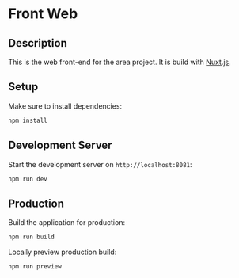 # Front Web

## Description

This is the web front-end for the area project. It is build with [Nuxt.js](https://nuxtjs.org/).

## Setup

Make sure to install dependencies:

```bash
npm install
```

## Development Server

Start the development server on `http://localhost:8081`:

```bash
npm run dev
```

## Production

Build the application for production:

```bash
npm run build
```

Locally preview production build:

```bash
npm run preview
```
